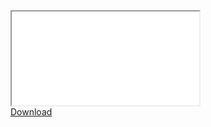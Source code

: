 <div id="Iframe-Master-CC-and-Rs" class="set-margin set-border center-block-horiz">
  <div class="responsive-wrapper 
     responsive-wrapper-wxh-572x612"
     style="-webkit-overflow-scrolling: touch; overflow: auto;">

<iframe src="/Dissertations/30_Correlation_Main.pdf"> 
<p style="font-size: 110%;"><em><strong>ERROR: </strong>  
There seems to be a problem opening in your browser. Either try another browser or you could download from or view </em> <a href="/Dissertations/30_Correlation_Main.pdf">here</a>
</iframe>
    
  </div>
</div>

<div>
<a href="/Dissertations/30_Correlation_Main.pdf">Download</a>
</div>
